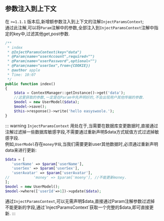 ## 参数注入到上下文
在 `>=1.1.1` 版本后,新增额参数注入到上下文的注解`InjectParamsContext`;  
通过此注解,可以将`Param`注解中的参数,全部注入到`InjectParamsContext`注解中指定的key中,过滤其他get,post参数.   

```php
/**
 * index
 * @InjectParamsContext(key="data")
 * @Param(name="userAccount",required="")
 * @Param(name="userPassword",optional="")
 * @Param(name="userSex",from={COOKIE})
 * @author apple
 * Time: 10:07
 */
public function index()
{
    $data = ContextManager::getInstance()->get('data');
    //这里获取的参数,一定是在Param中先声明好的,不会出现用户其他传输的参数.
    $model = new UserModel($data);
    $model->save();
    $this->response()->write('hello easyswoole.');
}
```

::: warning
`InjectParamsContext`  用处在于,当需要在数据库变更数据时,直接通过注解过滤掉一些数据库敏感字段,不需要通过重新声明$data方式赋值方式过滤掉敏感字段.  
例如,`UserModel`存在`money字段`,当我们需要更新user其他数据时,必须通过重新声明data来进行更新:
```php
$data = [
   'userName' => $param['userName'], 
   'userSex' => $param['userSex'], 
   'userAvatar' => $param['userAvatar'], 
//           'money' => $param['moeny'], //不能更新money.
];
$model = new UserModel();
$model->where(['userId'=>1])->update($data);
```
通过`InjectParamsContext`,可以无需声明$data,直接通过Param注解参数过滤掉不能更新的字段,通过`InjectParamsContext`获取一个完整的$data,即可直接更新.
:::
